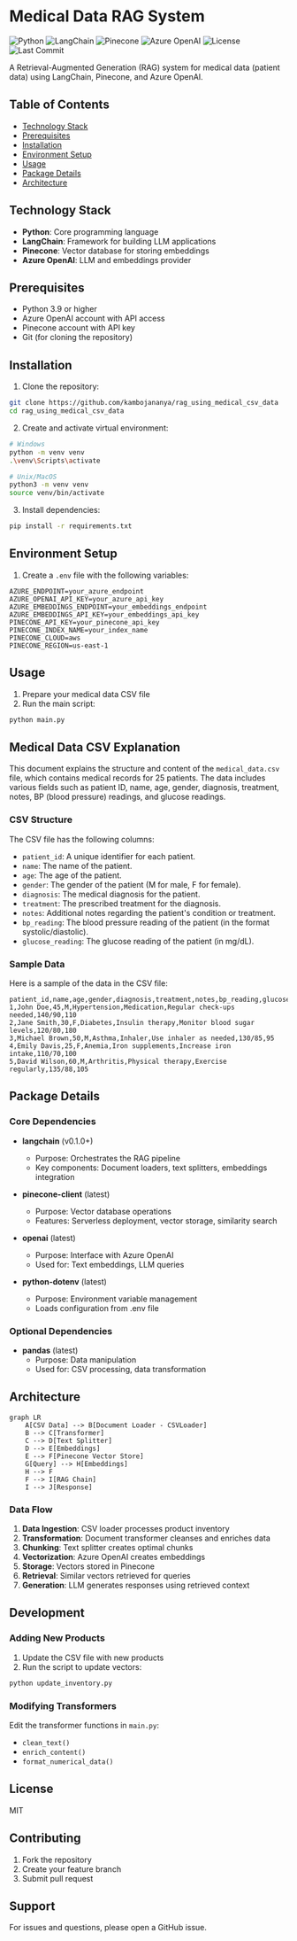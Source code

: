 # Medical Data RAG System

![Python](https://img.shields.io/badge/python-3.9%2B-blue)
![LangChain](https://img.shields.io/badge/langchain-0.1.0-orange)
![Pinecone](https://img.shields.io/badge/pinecone-latest-yellow)
![Azure OpenAI](https://img.shields.io/badge/Azure%20OpenAI-2024--05--01--preview-blue)
![License](https://img.shields.io/badge/License-MIT-green)
![Last Commit](https://img.shields.io/github/last-commit/kambojananya/rag_using_medical_csv_data)

A Retrieval-Augmented Generation (RAG) system for medical data (patient data) using LangChain, Pinecone, and Azure OpenAI.

## Table of Contents
- [Technology Stack](#technology-stack)
- [Prerequisites](#prerequisites)
- [Installation](#installation)
- [Environment Setup](#environment-setup)
- [Usage](#usage)
- [Package Details](#package-details)
- [Architecture](#architecture)

## Technology Stack

- **Python**: Core programming language
- **LangChain**: Framework for building LLM applications
- **Pinecone**: Vector database for storing embeddings
- **Azure OpenAI**: LLM and embeddings provider

## Prerequisites

- Python 3.9 or higher
- Azure OpenAI account with API access
- Pinecone account with API key
- Git (for cloning the repository)

## Installation

1. Clone the repository:
```bash
git clone https://github.com/kambojananya/rag_using_medical_csv_data
cd rag_using_medical_csv_data
```

2. Create and activate virtual environment:
```bash
# Windows
python -m venv venv
.\venv\Scripts\activate

# Unix/MacOS
python3 -m venv venv
source venv/bin/activate
```

3. Install dependencies:
```bash
pip install -r requirements.txt
```

## Environment Setup

1. Create a `.env` file with the following variables:
```env
AZURE_ENDPOINT=your_azure_endpoint
AZURE_OPENAI_API_KEY=your_azure_api_key
AZURE_EMBEDDINGS_ENDPOINT=your_embeddings_endpoint
AZURE_EMBEDDINGS_API_KEY=your_embeddings_api_key
PINECONE_API_KEY=your_pinecone_api_key
PINECONE_INDEX_NAME=your_index_name
PINECONE_CLOUD=aws
PINECONE_REGION=us-east-1
```

## Usage

1. Prepare your medical data CSV file
2. Run the main script:
```bash
python main.py
```

## Medical Data CSV Explanation

This document explains the structure and content of the `medical_data.csv` file, which contains medical records for 25 patients. The data includes various fields such as patient ID, name, age, gender, diagnosis, treatment, notes, BP (blood pressure) readings, and glucose readings.

### CSV Structure

The CSV file has the following columns:

- `patient_id`: A unique identifier for each patient.
- `name`: The name of the patient.
- `age`: The age of the patient.
- `gender`: The gender of the patient (M for male, F for female).
- `diagnosis`: The medical diagnosis for the patient.
- `treatment`: The prescribed treatment for the diagnosis.
- `notes`: Additional notes regarding the patient's condition or treatment.
- `bp_reading`: The blood pressure reading of the patient (in the format systolic/diastolic).
- `glucose_reading`: The glucose reading of the patient (in mg/dL).

### Sample Data

Here is a sample of the data in the CSV file:

```csv
patient_id,name,age,gender,diagnosis,treatment,notes,bp_reading,glucose_reading
1,John Doe,45,M,Hypertension,Medication,Regular check-ups needed,140/90,110
2,Jane Smith,30,F,Diabetes,Insulin therapy,Monitor blood sugar levels,120/80,180
3,Michael Brown,50,M,Asthma,Inhaler,Use inhaler as needed,130/85,95
4,Emily Davis,25,F,Anemia,Iron supplements,Increase iron intake,110/70,100
5,David Wilson,60,M,Arthritis,Physical therapy,Exercise regularly,135/88,105
```

## Package Details

### Core Dependencies

- **langchain** (v0.1.0+)
  - Purpose: Orchestrates the RAG pipeline
  - Key components: Document loaders, text splitters, embeddings integration

- **pinecone-client** (latest)
  - Purpose: Vector database operations
  - Features: Serverless deployment, vector storage, similarity search

- **openai** (latest)
  - Purpose: Interface with Azure OpenAI
  - Used for: Text embeddings, LLM queries

- **python-dotenv** (latest)
  - Purpose: Environment variable management
  - Loads configuration from .env file

### Optional Dependencies

- **pandas** (latest)
  - Purpose: Data manipulation
  - Used for: CSV processing, data transformation

## Architecture

```mermaid
graph LR
    A[CSV Data] --> B[Document Loader - CSVLoader]
    B --> C[Transformer]
    C --> D[Text Splitter]
    D --> E[Embeddings]
    E --> F[Pinecone Vector Store]
    G[Query] --> H[Embeddings]
    H --> F
    F --> I[RAG Chain]
    I --> J[Response]
```

### Data Flow

1. **Data Ingestion**: CSV loader processes product inventory
2. **Transformation**: Document transformer cleanses and enriches data
3. **Chunking**: Text splitter creates optimal chunks
4. **Vectorization**: Azure OpenAI creates embeddings
5. **Storage**: Vectors stored in Pinecone
6. **Retrieval**: Similar vectors retrieved for queries
7. **Generation**: LLM generates responses using retrieved context

## Development

### Adding New Products

1. Update the CSV file with new products
2. Run the script to update vectors:
```bash
python update_inventory.py
```

### Modifying Transformers

Edit the transformer functions in `main.py`:
- `clean_text()`
- `enrich_content()`
- `format_numerical_data()`

## License

MIT

## Contributing

1. Fork the repository
2. Create your feature branch
3. Submit pull request

## Support

For issues and questions, please open a GitHub issue.
